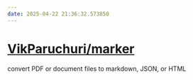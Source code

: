 ```yaml
---
date: 2025-04-22 21:36:32.573850
---
```


# [VikParuchuri/marker](https://github.com/VikParuchuri/marker)

convert PDF or document files to markdown, JSON, or HTML